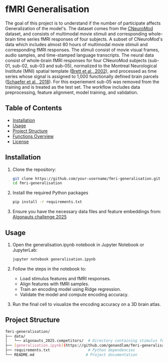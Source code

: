 
# fMRI Generalisation
The goal of this project is to understand if the number of participate affects Generalization of the model's. The dataset comes from the [CNeuroMod](https://www.cneuromod.ca/) dataset, and consists of multimodal movie stimuli and corresponding whole-brain time series fMRI responses of four subjects. A subset of CNeuroMod's data which includes almost 80 hours of multimodal movie stimuli and corresponding fMRI responses. The stimuli consist of movie visual frames, audio samples, and time-stamped language transcripts. The neural data consist of whole-brain fMRI responses for four CNeuroMod subjects (sub-01, sub-02, sub-03 and sub-05), normalized to the Montreal Neurological Institute (MNI) spatial template ([Brett et al., 2002](https://doi.org/10.1038/nrn756)), and processed as time series whose signal is assigned to 1,000 functionally defined brain parcels ([Schaefer et al., 2018](https://doi.org/10.1093/cercor/bhx179)).
For this experiement sub-05 was removed from the training and is treated as the test set. 
The workflow includes data preprocessing, feature alignment, model training, and validation.

## Table of Contents

- [Installation](#installation)
- [Usage](#usage)
- [Project Structure](#project-structure)
- [Functions Overview](#functions-overview)
- [License](#license)

## Installation

1. Clone the repository:
   ```bash
   git clone https://github.com/your-username/fmri-generalisation.git
   cd fmri-generalisation

2. Install the required Python packages
   ```bash
   pip install -r requirements.txt

3. Ensure you have the necessary data files and feature embeddings from:
[Algonauts challenge 2025](https://algonautsproject.com/)


## Usage
1. Open the generalisation.ipynb notebook in 
Jupyter Notebook or JupyterLab:
   ```bash
   jupyter notebook generalisation.ipynb

2. Follow the steps in the notebook to:

    - Load stimulus features and fMRI responses.
    - Align features with fMRI samples.
    - Train an encoding model using Ridge regression.
    - Validate the model and compute encoding accuracy.

3. Run the final cell to visualize the encoding accuracy on a 3D brain atlas.

## Project Structure 
 ```bash
fmri-generalisation/
├── data/
│   └── algonauts_2025.competitors/  # Directory containing stimulus features and fMRI data
├── [generalisation.ipynb](https://github.com/genandlam/fmri-generalisation/blob/main/generalisation.ipynb)           # Main notebook for the project
├── requirements.txt                 # Python dependencies
└── README.md                       # Project documentation
